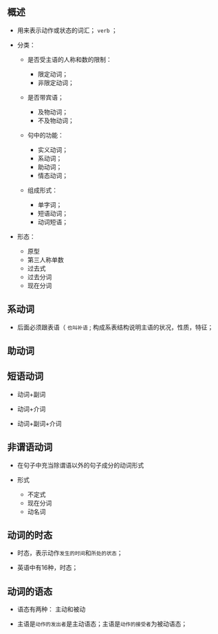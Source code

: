 ## 概述

* 用来表示动作或状态的词汇； `verb` ；

* 分类：
  + 是否受主语的人称和数的限制：
    - 限定动词；
    - 非限定动词；

  + 是否带宾语；
    - 及物动词；
    - 不及物动词；

  + 句中的功能：
    - 实义动词；
    - 系动词；
    - 助动词；
    - 情态动词；

  + 组成形式：
    - 单字词；
    - 短语动词；
    - 动词短语；

* 形态：
  + 原型
  + 第三人称单数
  + 过去式
  + 过去分词
  + 现在分词

## 系动词

* 后面必须跟表语（ `也叫补语` ; 构成系表结构说明主语的状况，性质，特征；

## 助动词

## 短语动词

* 动词+副词

* 动词+介词

* 动词+副词+介词

## 非谓语动词 

* 在句子中充当除谓语以外的句子成分的动词形式

* 形式
  + 不定式
  + 现在分词
  + 动名词

## 动词的时态

* 时态，表示动作`发生的时间`和`所处的状态`；

* 英语中有16种，时态；

## 动词的语态

* 语态有两种： 主动和被动

* 主语是`动作的发出者`是主动语态；主语是`动作的接受者`为被动语态；
